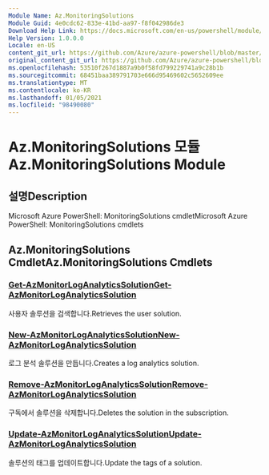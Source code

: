 ```yaml
---
Module Name: Az.MonitoringSolutions
Module Guid: 4e0cdc62-833e-41bd-aa97-f8f042986de3
Download Help Link: https://docs.microsoft.com/en-us/powershell/module/az.monitoringsolutions
Help Version: 1.0.0.0
Locale: en-US
content_git_url: https://github.com/Azure/azure-powershell/blob/master/src/MonitoringSolutions/help/Az.MonitoringSolutions.md
original_content_git_url: https://github.com/Azure/azure-powershell/blob/master/src/MonitoringSolutions/help/Az.MonitoringSolutions.md
ms.openlocfilehash: 53510f267d1887a9b0f58fd799229741a9c28b1b
ms.sourcegitcommit: 68451baa389791703e666d95469602c5652609ee
ms.translationtype: MT
ms.contentlocale: ko-KR
ms.lasthandoff: 01/05/2021
ms.locfileid: "98490080"
---
```

# <span data-ttu-id="69617-101">Az.MonitoringSolutions 모듈</span><span class="sxs-lookup"><span data-stu-id="69617-101">Az.MonitoringSolutions Module</span></span>
## <span data-ttu-id="69617-102">설명</span><span class="sxs-lookup"><span data-stu-id="69617-102">Description</span></span>
<span data-ttu-id="69617-103">Microsoft Azure PowerShell: MonitoringSolutions cmdlet</span><span class="sxs-lookup"><span data-stu-id="69617-103">Microsoft Azure PowerShell: MonitoringSolutions cmdlets</span></span>

## <span data-ttu-id="69617-104">Az.MonitoringSolutions Cmdlet</span><span class="sxs-lookup"><span data-stu-id="69617-104">Az.MonitoringSolutions Cmdlets</span></span>
### [<span data-ttu-id="69617-105">Get-AzMonitorLogAnalyticsSolution</span><span class="sxs-lookup"><span data-stu-id="69617-105">Get-AzMonitorLogAnalyticsSolution</span></span>](Get-AzMonitorLogAnalyticsSolution.md)
<span data-ttu-id="69617-106">사용자 솔루션을 검색합니다.</span><span class="sxs-lookup"><span data-stu-id="69617-106">Retrieves the user solution.</span></span>

### [<span data-ttu-id="69617-107">New-AzMonitorLogAnalyticsSolution</span><span class="sxs-lookup"><span data-stu-id="69617-107">New-AzMonitorLogAnalyticsSolution</span></span>](New-AzMonitorLogAnalyticsSolution.md)
<span data-ttu-id="69617-108">로그 분석 솔루션을 만듭니다.</span><span class="sxs-lookup"><span data-stu-id="69617-108">Creates a log analytics solution.</span></span>

### [<span data-ttu-id="69617-109">Remove-AzMonitorLogAnalyticsSolution</span><span class="sxs-lookup"><span data-stu-id="69617-109">Remove-AzMonitorLogAnalyticsSolution</span></span>](Remove-AzMonitorLogAnalyticsSolution.md)
<span data-ttu-id="69617-110">구독에서 솔루션을 삭제합니다.</span><span class="sxs-lookup"><span data-stu-id="69617-110">Deletes the solution in the subscription.</span></span>

### [<span data-ttu-id="69617-111">Update-AzMonitorLogAnalyticsSolution</span><span class="sxs-lookup"><span data-stu-id="69617-111">Update-AzMonitorLogAnalyticsSolution</span></span>](Update-AzMonitorLogAnalyticsSolution.md)
<span data-ttu-id="69617-112">솔루션의 태그를 업데이트합니다.</span><span class="sxs-lookup"><span data-stu-id="69617-112">Update the tags of a solution.</span></span>

